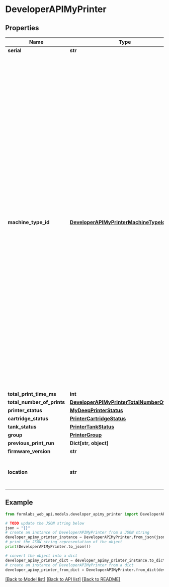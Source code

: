 # DeveloperAPIMyPrinter


## Properties

Name | Type | Description | Notes
------------ | ------------- | ------------- | -------------
**serial** | **str** |  | [readonly] 
**machine_type_id** | [**DeveloperAPIMyPrinterMachineTypeIdEnum**](DeveloperAPIMyPrinterMachineTypeIdEnum.md) | Available values are: &#x60;FORM-1-0&#x60; - Form 1   &#x60;FORM-1-1&#x60; - Form 1+   &#x60;FORM-2-0&#x60; - Form 2   &#x60;FORM-2-1&#x60; - Form 2.1   &#x60;FORM-3-0&#x60; - Form 3   &#x60;FORM-3-1&#x60; - Form 3   &#x60;FORM-3-2&#x60; - Form 3+   &#x60;DGJR-1-0&#x60; - Form 3   &#x60;FRML-3-0&#x60; - Form 3L   &#x60;FRBL-3-0&#x60; - Form 3BL   &#x60;FRMB-3-0&#x60; - Form 3B   &#x60;DGSR-1-0&#x60; - Form 3L   &#x60;FRMB-3-1&#x60; - Form 3B+   &#x60;PILK-1-0&#x60; - Fuse 1   &#x60;SIFT-1&#x60; - Sift   &#x60;UNKNOWN&#x60; - Unknown   &#x60;PILK-1-1&#x60; - Fuse 1   &#x60;SIFT-1-0&#x60; - Sift   &#x60;SIFT-1-1&#x60; - Sift   &#x60;CURL-1-1&#x60; - Cure L   &#x60;CURL-1-0&#x60; - Cure L   &#x60;WSHL-1-0&#x60; - Wash L   &#x60;FS30-1-0&#x60; - Fuse 1+ (30W)   &#x60;FS30-1-1&#x60; - Fuse 1+ (30W)   &#x60;FORM-4-0&#x60; - Form 4 | [readonly] 
**total_print_time_ms** | **int** |  | [readonly] 
**total_number_of_prints** | [**DeveloperAPIMyPrinterTotalNumberOfPrints**](DeveloperAPIMyPrinterTotalNumberOfPrints.md) |  | 
**printer_status** | [**MyDeepPrinterStatus**](MyDeepPrinterStatus.md) |  | [readonly] 
**cartridge_status** | [**PrinterCartridgeStatus**](PrinterCartridgeStatus.md) |  | [readonly] 
**tank_status** | [**PrinterTankStatus**](PrinterTankStatus.md) |  | [readonly] 
**group** | [**PrinterGroup**](PrinterGroup.md) |  | [readonly] 
**previous_print_run** | **Dict[str, object]** |  | [readonly] 
**firmware_version** | **str** |  | [readonly] 
**location** | **str** | This is a user defined physical location of the printer | [readonly] 

## Example

```python
from formlabs_web_api.models.developer_apimy_printer import DeveloperAPIMyPrinter

# TODO update the JSON string below
json = "{}"
# create an instance of DeveloperAPIMyPrinter from a JSON string
developer_apimy_printer_instance = DeveloperAPIMyPrinter.from_json(json)
# print the JSON string representation of the object
print(DeveloperAPIMyPrinter.to_json())

# convert the object into a dict
developer_apimy_printer_dict = developer_apimy_printer_instance.to_dict()
# create an instance of DeveloperAPIMyPrinter from a dict
developer_apimy_printer_from_dict = DeveloperAPIMyPrinter.from_dict(developer_apimy_printer_dict)
```
[[Back to Model list]](../README.md#documentation-for-models) [[Back to API list]](../README.md#documentation-for-api-endpoints) [[Back to README]](../README.md)


